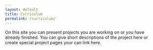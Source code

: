```yaml
---
layout: default
title: Curriculum
permalink: /curriculum/
---
```


On this site you can present projects you are working on or you have already finished. You can give short descriptions of the project here or create special project pages your can link here.

